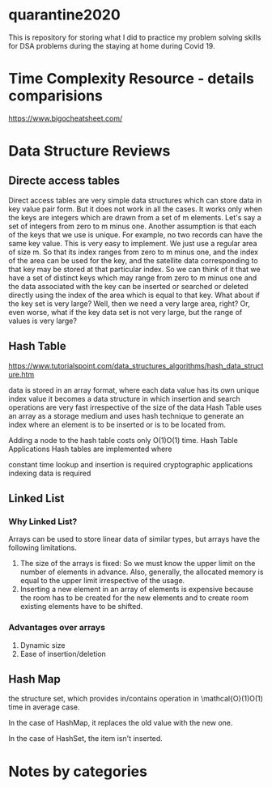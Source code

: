 # quarantine2020
This is repository for storing what I did to practice my problem solving skills for DSA problems during the staying at home during Covid 19. 

# Time Complexity Resource - details comparisions

https://www.bigocheatsheet.com/

# Data Structure Reviews
## Directe access tables 
Direct access tables are very simple data structures which can store data in key value pair form. But it does not work in all the cases. It works only when the keys are integers which are drawn from a set of m elements. Let's say a set of integers from zero to m minus one. Another assumption is that each of the keys that we use is unique. For example, no two records can have the same key value. This is very easy to implement. We just use a regular area of size m. So that its index ranges from zero to m minus one, and the index of the area can be used for the key, and the satellite data corresponding to that key may be stored at that particular index. So we can think of it that we have a set of distinct keys which may range from zero to m minus one and the data associated with the key can be inserted or searched or deleted directly using the index of the area which is equal to that key. What about if the key set is very large? Well, then we need a very large area, right? Or, even worse, what if the key data set is not very large, but the range of values is very large? 

## Hash Table 
https://www.tutorialspoint.com/data_structures_algorithms/hash_data_structure.htm

data is stored in an array format, where each data value has its own unique index value
it becomes a data structure in which insertion and search operations are very fast irrespective of the size of the data
Hash Table uses an array as a storage medium and uses hash technique to generate an index where an element is to be inserted or is to be located from.

Adding a node to the hash table costs only O(1)O(1) time.
Hash Table Applications
Hash tables are implemented where

constant time lookup and insertion is required
cryptographic applications
indexing data is required

## Linked List

### Why Linked List?
Arrays can be used to store linear data of similar types, but arrays have the following limitations.
1) The size of the arrays is fixed: So we must know the upper limit on the number of elements in advance. Also, generally, the allocated memory is equal to the upper limit irrespective of the usage.
2) Inserting a new element in an array of elements is expensive because the room has to be created for the new elements and to create room existing elements have to be shifted.

### Advantages over arrays
1) Dynamic size
2) Ease of insertion/deletion

## Hash Map

 the structure set, which provides in/contains operation in \mathcal{O}(1)O(1) time in average case.
 
In the case of HashMap, it replaces the old value with the new one.

In the case of HashSet, the item isn't inserted.

# Notes by categories




